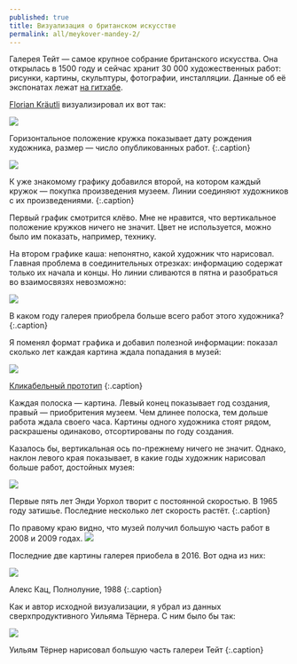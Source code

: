 ```yaml
---
published: true
title: Визуализация о британском искусстве
permalink: all/meykover-mandey-2/
---
```


Галерея Тейт — самое крупное собрание британского искусства. Она открылась в 1500 году и сейчас хранит 30 000 художественных работ: рисунки, картины, скульптуры, фотографии, инсталляции. Данные об её экспонатах лежат [на гитхабе](https://github.com/tategallery/collection).

[Florian Kräutli](http://research.kraeutli.com/index.php/2013/11/the-tate-collection-on-github/) визуализировал их вот так:

![]({{site.baseurl}}/media/makeover-tate-collection-src.png)

Горизонтальное положение кружка показывает дату рождения художника, размер — число опубликованных работ.
{:.caption}

![]({{site.baseurl}}/media/makeover-tate-collection-src2.png)

К уже знакомому графику добавился второй, на котором каждый кружок — покупка произведения музеем. Линии соединяют художников с их произведениями.
{:.caption}

Первый график смотрится клёво. Мне не нравится, что вертикальное положение кружков ничего не значит. Цвет не используется, можно было им показать, например, технику.

На втором графике каша: непонятно, какой художник что нарисовал. Главная проблема в соединительных отрезках: информацию содержат только их начала и концы. Но линии сливаются в пятна и разобраться во взаимосвязях невозможно:

![]({{site.baseurl}}/media/makeover-tate-gallery2.png)

В каком году галерея приобрела больше всего работ этого художника?
{:.caption}

Я поменял формат графика и добавил полезной информации: показал сколько лет каждая картина ждала попадания в музей:

![]({{site.baseurl}}/media/makeover-tate-collection1.png)

[Кликабельный прототип](https://public.tableau.com/profile/ivan4717#!/vizhome/MakeoverMondayweek24_3/Delay?publish=yes)
{:.caption}

Каждая полоска — картина. Левый конец показывает год создания, правый — приобритения музеем. Чем длинее полоска, тем дольше работа ждала своего часа. Картины одного художника стоят рядом, раскрашены одинаково, отсортированы по году создания.

Казалось бы, вертикальная ось по-прежнему ничего не значит. Однако, наклон левого края показывает, в какие годы художник нарисовал больше работ, достойных музея:

![]({{site.baseurl}}/media/makeover-tate-collection-speed.png)

Первые пять лет Энди Уорхол творит с постоянной скоростью. В 1965 году затишье. Последние несколько лет скорость растёт.
{:.caption}

По правому краю видно, что музей получил большую часть работ в 2008 и 2009 годах. 
![]({{site.baseurl}}/media/makeover-tate-collection-aquire.png)

Последние две картины галерея приобела в 2016. Вот одна из них:

![]({{site.baseurl}}/media/makeover-tate-gallery-foolmoon.jpg)

Алекс Кац, Полнолуние, 1988
{:.caption}

Как и автор исходной визуализации, я убрал из данных сверхпродуктивного Уильяма Тёрнера. С ним было бы так:

![]({{site.baseurl}}/media/makeover-tate-collection-turner.png)

Уильям Тёрнер нарисовал большую часть галереи Тейт
{:.caption}
